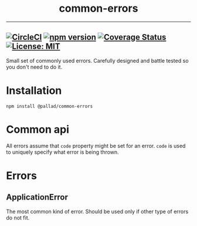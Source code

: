 <div align="center">
	<h1>common-errors</h1>
</div>

---
[![CircleCI](https://circleci.com/gh/pallad-ts/common-errors/tree/master.svg?style=svg)](https://circleci.com/gh/pallad-ts/common-errors/tree/master)
[![npm version](https://badge.fury.io/js/@pallad%2Fcommon-errors.svg)](https://badge.fury.io/js/@pallad%2Fcommon-errors)
[![Coverage Status](https://coveralls.io/repos/github/pallad-ts/common-errors/badge.svg?branch=master)](https://coveralls.io/github/pallad-ts/common-errors?branch=master)
[![License: MIT](https://img.shields.io/badge/License-MIT-green.svg)](https://opensource.org/licenses/MIT)
---

Small set of commonly used errors. Carefully designed and battle tested so you don't need to do it.

# Installation

```shell
npm install @pallad/common-errors
```

# Common api

All errors assume that `code` property might be set for an error. 
`code` is used to uniquely specify what error is being thrown.

# Errors

## ApplicationError
The most common kind of error. Should be used only if other type of errors do not fit.

```typescript jsx

```
##
